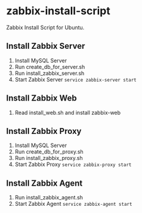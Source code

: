 zabbix-install-script
=====================

Zabbix Install Script for Ubuntu.

Install Zabbix Server
---------------------

1. Install MySQL Server
2. Run create_db_for_server.sh
3. Run install_zabbix_server.sh
4. Start Zabbix Server `service zabbix-server start`

Install Zabbix Web
------------------
1. Read install_web.sh and install zabbix-web

Install Zabbix Proxy
--------------------
1. Install MySQL Server
2. Run create_db_for_proxy.sh
3. Run install_zabbix_proxy.sh
4. Start Zabbix Proxy `service zabbix-proxy start`

Install Zabbix Agent
--------------------
1. Run install_zabbix_agent.sh
2. Start Zabbix Agent `service zabbix-agent start`
